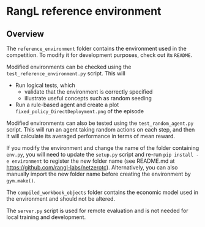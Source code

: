 # RangL reference environment

## Overview

The `reference_environment` folder contains the environment used in the competition. To modify it for development purposes, check out its `README`.

Modified environments can be checked using the `test_reference_environment.py` script. This will
* Run logical tests, which
    * validate that the environment is correctly specified
    * illustrate useful concepts such as random seeding
* Run a rule-based agent and create a plot `fixed_policy_DirectDeployment.png` of the episode
 
Modified environments can also be tested using the `test_random_agent.py` script. This will run an agent taking random actions on each step, and then it will calculate its averaged performance in terms of mean reward.

If you modify the environment and change the name of the folder containing `env.py`, you will need to update the `setup.py` script and re-run `pip install -e environment` to register the new folder name (see README.md at https://github.com/rangl-labs/netzerotc). Alternatively, you can also manually import the new folder name before creating the environment by `gym.make()`.

The `compiled_workbook_objects` folder contains the economic model used in the environment and should not be altered.

The `server.py` script is used for remote evaluation and is not needed for local training and development.
